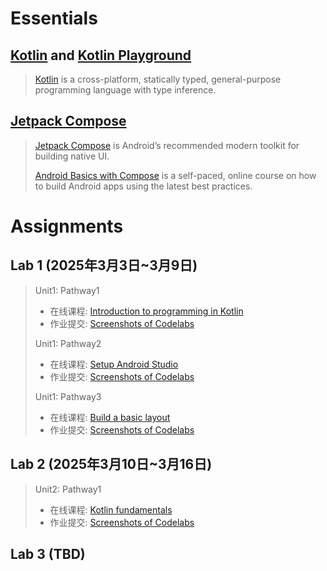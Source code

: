 # Essentials

## [Kotlin](https://kotlinlang.org/) and [Kotlin Playground](https://developer.android.google.cn/training/kotlinplayground)
> [Kotlin](https://kotlinlang.org/) is a cross-platform, statically typed, general-purpose programming language with type inference. 

## [Jetpack Compose](https://developer.android.com/develop/ui/compose)
> [Jetpack Compose](https://developer.android.com/develop/ui/compose) is Android’s recommended modern toolkit for building native UI. 
> 
> [Android Basics with Compose](https://developer.android.google.cn/courses/android-basics-compose/course) is a self-paced, online course on how to build Android apps using the latest best practices. 

# Assignments

## Lab 1 (2025年3月3日~3月9日)
> Unit1: Pathway1
> - 在线课程: [Introduction to programming in Kotlin](https://developer.android.google.cn/courses/pathways/android-basics-compose-unit-1-pathway-1)
> - 作业提交: [Screenshots of Codelabs](https://docs.qq.com/form/page/DYmVaZ2RJWGxNQUtu)
> 
> Unit1: Pathway2
> - 在线课程: [Setup Android Studio](https://developer.android.google.cn/courses/pathways/android-basics-compose-unit-1-pathway-2)
> - 作业提交: [Screenshots of Codelabs](https://docs.qq.com/form/page/DYmJtT21xZm9VS011)
> 
> Unit1: Pathway3
> - 在线课程: [Build a basic layout](https://developer.android.google.cn/courses/pathways/android-basics-compose-unit-1-pathway-3)
> - 作业提交: [Screenshots of Codelabs](https://docs.qq.com/form/page/DYmtDZWR0c3ZnbndK)

## Lab 2 (2025年3月10日~3月16日)
> Unit2: Pathway1
> - 在线课程: [Kotlin fundamentals](https://developer.android.google.cn/courses/pathways/android-basics-compose-unit-2-pathway-1)
> - 作业提交: [Screenshots of Codelabs](https://docs.qq.com/form/page/DYm9YQm5YdnVmem5E)
>

## Lab 3 (TBD)